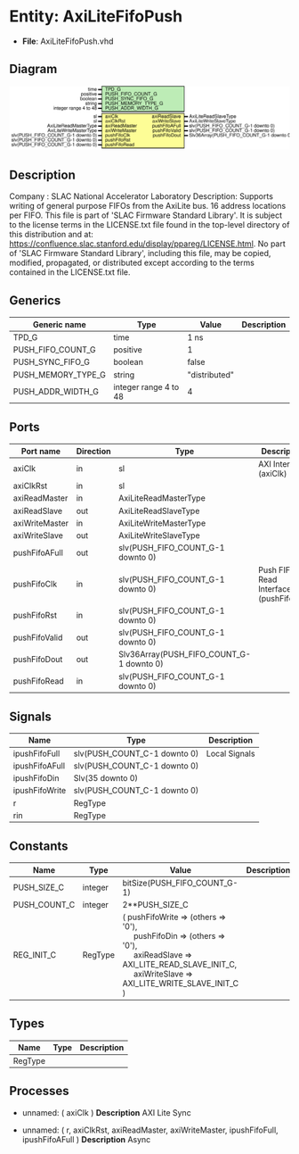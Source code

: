 # Entity: AxiLiteFifoPush

- **File**: AxiLiteFifoPush.vhd
## Diagram

![Diagram](AxiLiteFifoPush.svg "Diagram")
## Description

Company    : SLAC National Accelerator Laboratory
Description:
Supports writing of general purpose FIFOs from the AxiLite bus.
16 address locations per FIFO.
This file is part of 'SLAC Firmware Standard Library'.
It is subject to the license terms in the LICENSE.txt file found in the
top-level directory of this distribution and at:
   https://confluence.slac.stanford.edu/display/ppareg/LICENSE.html.
No part of 'SLAC Firmware Standard Library', including this file,
may be copied, modified, propagated, or distributed except according to
the terms contained in the LICENSE.txt file.
## Generics

| Generic name       | Type                  | Value         | Description |
| ------------------ | --------------------- | ------------- | ----------- |
| TPD_G              | time                  | 1 ns          |             |
| PUSH_FIFO_COUNT_G  | positive              | 1             |             |
| PUSH_SYNC_FIFO_G   | boolean               | false         |             |
| PUSH_MEMORY_TYPE_G | string                | "distributed" |             |
| PUSH_ADDR_WIDTH_G  | integer range 4 to 48 | 4             |             |
## Ports

| Port name      | Direction | Type                                     | Description                            |
| -------------- | --------- | ---------------------------------------- | -------------------------------------- |
| axiClk         | in        | sl                                       | AXI Interface (axiClk)                 |
| axiClkRst      | in        | sl                                       |                                        |
| axiReadMaster  | in        | AxiLiteReadMasterType                    |                                        |
| axiReadSlave   | out       | AxiLiteReadSlaveType                     |                                        |
| axiWriteMaster | in        | AxiLiteWriteMasterType                   |                                        |
| axiWriteSlave  | out       | AxiLiteWriteSlaveType                    |                                        |
| pushFifoAFull  | out       | slv(PUSH_FIFO_COUNT_G-1 downto 0)        |                                        |
| pushFifoClk    | in        | slv(PUSH_FIFO_COUNT_G-1 downto 0)        | Push FIFO Read Interface (pushFifoClk) |
| pushFifoRst    | in        | slv(PUSH_FIFO_COUNT_G-1 downto 0)        |                                        |
| pushFifoValid  | out       | slv(PUSH_FIFO_COUNT_G-1 downto 0)        |                                        |
| pushFifoDout   | out       | Slv36Array(PUSH_FIFO_COUNT_G-1 downto 0) |                                        |
| pushFifoRead   | in        | slv(PUSH_FIFO_COUNT_G-1 downto 0)        |                                        |
## Signals

| Name           | Type                         | Description   |
| -------------- | ---------------------------- | ------------- |
| ipushFifoFull  | slv(PUSH_COUNT_C-1 downto 0) | Local Signals |
| ipushFifoAFull | slv(PUSH_COUNT_C-1 downto 0) |               |
| ipushFifoDin   | Slv(35 downto 0)             |               |
| ipushFifoWrite | slv(PUSH_COUNT_C-1 downto 0) |               |
| r              | RegType                      |               |
| rin            | RegType                      |               |
## Constants

| Name         | Type    | Value                                                                                                                                                                                                                                                                                                                     | Description |
| ------------ | ------- | ------------------------------------------------------------------------------------------------------------------------------------------------------------------------------------------------------------------------------------------------------------------------------------------------------------------------- | ----------- |
| PUSH_SIZE_C  | integer |  bitSize(PUSH_FIFO_COUNT_G-1)                                                                                                                                                                                                                                                                                             |             |
| PUSH_COUNT_C | integer |  2**PUSH_SIZE_C                                                                                                                                                                                                                                                                                                           |             |
| REG_INIT_C   | RegType |  (       pushFifoWrite     => (others => '0'),<br><span style="padding-left:20px">       pushFifoDin       => (others => '0'),<br><span style="padding-left:20px">       axiReadSlave      => AXI_LITE_READ_SLAVE_INIT_C,<br><span style="padding-left:20px">       axiWriteSlave     => AXI_LITE_WRITE_SLAVE_INIT_C    ) |             |
## Types

| Name    | Type | Description |
| ------- | ---- | ----------- |
| RegType |      |             |
## Processes
- unnamed: ( axiClk )
**Description**
AXI Lite
Sync

- unnamed: ( r, axiClkRst, axiReadMaster, axiWriteMaster, ipushFifoFull, ipushFifoAFull )
**Description**
Async

